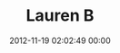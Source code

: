 ---
title: "Lauren B"
date: 2012-11-19 02:02:49 00:00
permalink: /vonmighty
twitter: ""
likes: [1493]
id: 1575
gravatar: "http://www.gravatar.com/avatar/3021859cd4cae90a0c2f54dc715bc32d"
---